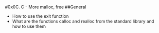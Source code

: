#0x0C. C - More malloc, free
##General
- How to use the exit function
- What are the functions calloc and realloc from the standard library and how to use them
